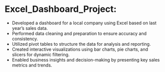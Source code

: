 # Excel_Dashboard_Project:

* Developed a dashboard for a local company using Excel based on last year’s sales data.
* Performed data cleaning and preparation to ensure accuracy and consistency.
* Utilized pivot tables to structure the data for analysis and reporting.
* Created interactive visualizations using bar charts, pie charts, and slicers for dynamic filtering.
* Enabled business insights and decision-making by presenting key sales metrics and trends.
